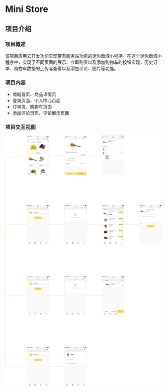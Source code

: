  # Mini Store

## 项目介绍

### 项目概述
该项目应用云开发功能实现带有服务端功能的迷你商城小程序。在这个迷你商城小程序中，实现了不同页面的展示、立即购买以及添加购物车的按钮实现，历史订单、购物车数据的上传与查看以及添加评论、图片等功能。

### 项目内容
- 商城首页、商品详情页
- 登录页面、个人中心页面
- 订单页、购物车页面
- 添加评论页面、评论展示页面

### 项目交互视图
![交互视图](prototype.jpg)
